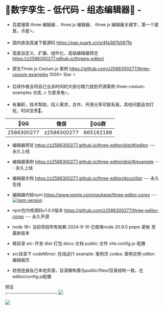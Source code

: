 # 🍃数字孪生 - 低代码 - 组态编辑器🍁 -

- 百度搜索 three 编辑器 、three.js 编辑器、 three js 编辑器关键字，第一个就是，点星⭐。

- 国内直连高速下载源码 https://pan.quark.cn/s/4fa387b067fb

- 高度自定义、扩展、组件化、高级编辑器预览 https://z2586300277.github.io/threejs-editor/ 

- 原生Three.js Cesium.js 案例 https://github.com/z2586300277/three-cesium-examples 1000+ Star ⭐

- 后续作者会将自己业余时间的大部分精力放到开源案例 three-cesium-examples 仓库, c 为爱发电⚡。

- 有兼职，技术帮助，招人需求，合作，开源分享可联系我，其他问题且勿打扰，时间宝贵🍉。

 🐧QQ        |  微信        |  🐧QQ群         
:------------:|:---------:|:-----------:
2586300277 | z2586300277  |  865182188  

- 编辑器预览 https://z2586300277.github.io/three-editor/dist/#/editor --- 永久上线

- 编辑器案例 https://z2586300277.github.io/three-editor/dist/#/example --- 永久上线

- 编辑器文档 https://z2586300277.github.io/three-editor/docs/dist --- 永久在线

- 编辑器内核npm https://www.npmjs.com/package/three-editor-cores --- [![npm version](https://badge.fury.io/js/three-editor-cores.svg?type=Date)](https://www.npmjs.com/package/three-editor-cores) 

- npm包内核源码v1.0.0版本 https://github.com/z2586300277/three-editor-cores --- 永久开源

- node 18+ 当前项目所有依赖 2024-9-10 已使用node 20.9.0 pnpm 更新 至 最新版本

- 根目录 src-开发 dist-打包 docs-文档 public-文件 vite.config.js-配置

- src目录下 codeMirror: 在线运行 example: 案例页 codes: 案例实例 editor: 编辑器页

- 若想连接自己本地资源，目录解构需与public/files/目录结构一致，在editor/config.js配置

预览             
:-------------------------:
[![](https://z2586300277.github.io/three-editor/dist/home.png)](https://z2586300277.github.io/three-editor/dist)

<img src="https://profile-counter.glitch.me/z2586300277/count.svg" >
